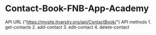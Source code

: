 # Contact-Book-FNB-App-Academy
API URL ("https://mysite.itvarsity.org/api/ContactBook/")
API methods 1. get-contacts 2. add-contact 3. edit-contact 4. delete-contact
